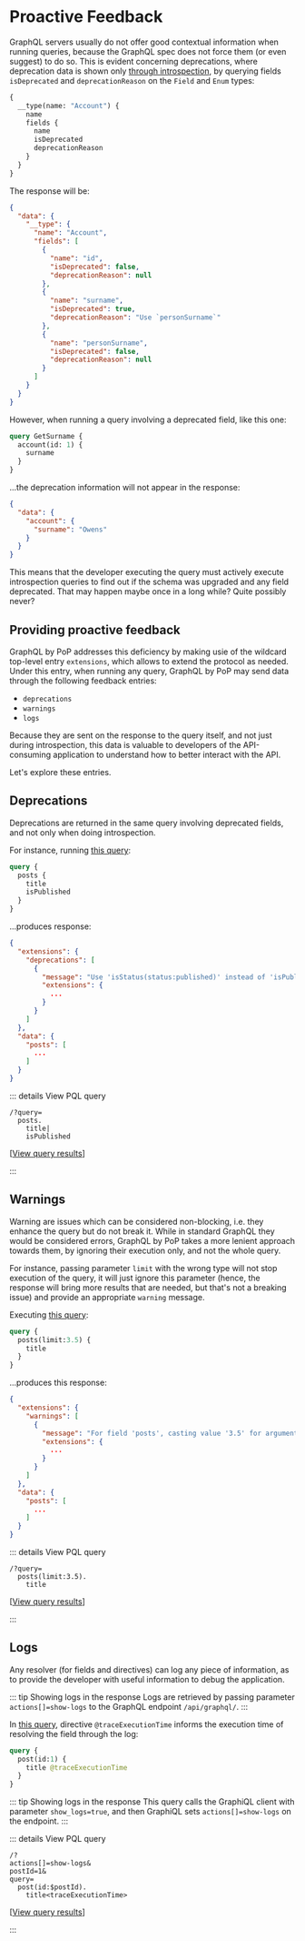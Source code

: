 # Proactive Feedback

GraphQL servers usually do not offer good contextual information when running queries, because the GraphQL spec does not force them (or even suggest) to do so. This is evident concerning deprecations, where deprecation data is shown only [through introspection](http://spec.graphql.org/June2018/#sec-Deprecation), by querying fields `isDeprecated` and `deprecationReason` on the `Field` and `Enum` types:

```graphql
{
  __type(name: "Account") {
    name
    fields {
      name
      isDeprecated
      deprecationReason
    }
  }
}
```

The response will be:

```json
{
  "data": {
    "__type": {
      "name": "Account",
      "fields": [
        {
          "name": "id",
          "isDeprecated": false,
          "deprecationReason": null
        },
        {
          "name": "surname",
          "isDeprecated": true,
          "deprecationReason": "Use `personSurname`"
        },
        {
          "name": "personSurname",
          "isDeprecated": false,
          "deprecationReason": null
        }
      ]
    }
  }
}
```

However, when running a query involving a deprecated field, like this one:

```graphql
query GetSurname {
  account(id: 1) {
    surname
  }
}
```

...the deprecation information will not appear in the response:

```json
{
  "data": {
    "account": {
      "surname": "Owens"
    }
  }
}
```

This means that the developer executing the query must actively execute introspection queries to find out if the schema was upgraded and any field deprecated. That may happen maybe once in a long while? Quite possibly never?

## Providing proactive feedback

GraphQL by PoP addresses this deficiency by making usie of the wildcard top-level entry `extensions`, which allows to extend the protocol as needed. Under this entry, when running any query, GraphQL by PoP may send data through the following feedback entries:

- `deprecations`
- `warnings`
- `logs`

Because they are sent on the response to the query itself, and not just during introspection, this data is valuable to developers of the API-consuming application to understand how to better interact with the API.

Let's explore these entries.

## Deprecations

Deprecations are returned in the same query involving deprecated fields, and not only when doing introspection.

For instance, running [this query](https://newapi.getpop.org/graphiql/?query=query%20%7B%0A%20%20posts%20%7B%0A%20%20%20%20title%0A%20%20%20%20isPublished%0A%20%20%7D%0A%7D):

```graphql
query {
  posts {
    title
    isPublished
  }
}
```

...produces response:

```json
{
  "extensions": {
    "deprecations": [
      {
        "message": "Use 'isStatus(status:published)' instead of 'isPublished'",
        "extensions": {
          ...
        }
      }
    ]
  },
  "data": {
    "posts": [
      ...
    ]
  }
}
```

::: details View PQL query

```less
/?query=
  posts.
    title|
    isPublished
```

[<a href="https://newapi.getpop.org/api/graphql/?query=posts.title%7CisPublished">View query results</a>]

:::

## Warnings

Warning are issues which can be considered non-blocking, i.e. they enhance the query but do not break it. While in standard GraphQL they would be considered errors, GraphQL by PoP takes a more lenient approach towards them, by ignoring their execution only, and not the whole query.

For instance, passing parameter `limit` with the wrong type will not stop execution of the query, it will just ignore this parameter (hence, the response will bring more results that are needed, but that's not a breaking issue) and provide an appropriate `warning` message.

Executing [this query](https://newapi.getpop.org/graphiql/?query=query%20%7B%0A%20%20posts(limit%3A3.5)%20%7B%0A%20%20%20%20title%0A%20%20%7D%0A%7D):

```graphql
query {
  posts(limit:3.5) {
    title
  }
}
```

...produces this response:

```json
{
  "extensions": {
    "warnings": [
      {
        "message": "For field 'posts', casting value '3.5' for argument 'limit' to type 'int' failed, so it has been ignored",
        "extensions": {
          ...
        }
      }
    ]
  },
  "data": {
    "posts": [
      ...
    ]
  }
}
```

::: details View PQL query

```less
/?query=
  posts(limit:3.5).
    title
```

[<a href="https://newapi.getpop.org/api/graphql/?query=posts(limit:3.5).title">View query results</a>]

:::

## Logs

Any resolver (for fields and directives) can log any piece of information, as to provide the developer with useful information to debug the application.

::: tip Showing logs in the response
Logs are retrieved by passing parameter `actions[]=show-logs` to the GraphQL endpoint `/api/graphql/`.
:::

In [this query](https://newapi.getpop.org/graphiql/?show_logs=1&query=query%20%7B%0A%20%20post(id%3A1)%20%7B%0A%20%20%20%20title%20%40traceExecutionTime%0A%20%20%7D%0A%7D), directive `@traceExecutionTime` informs the execution time of resolving the field through the log:

```graphql
query {
  post(id:1) {
    title @traceExecutionTime
  }
}
```

::: tip Showing logs in the response
This query calls the GraphiQL client with parameter `show_logs=true`, and then GraphiQL sets `actions[]=show-logs` on the endpoint.
:::

::: details View PQL query

```less
/?
actions[]=show-logs&
postId=1&
query=
  post(id:$postId).
    title<traceExecutionTime>
```

[<a href="https://newapi.getpop.org/api/graphql/?actions[]=show-logs&postId=1&query=post(id:$postId).title<traceExecutionTime>">View query results</a>]

:::

